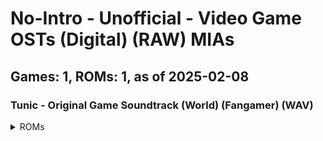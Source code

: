 # No-Intro - Unofficial - Video Game OSTs (Digital) (RAW) MIAs
## Games: 1, ROMs: 1, as of 2025-02-08
### Tunic - Original Game Soundtrack (World) (Fangamer) (WAV)
<details>
<summary>ROMs</summary>

- Lifeformed___Janice_Kwan_-_TUNIC__Original_Game_Soundtrack__WAV.zip, CRC: d94e89c4
</details>

